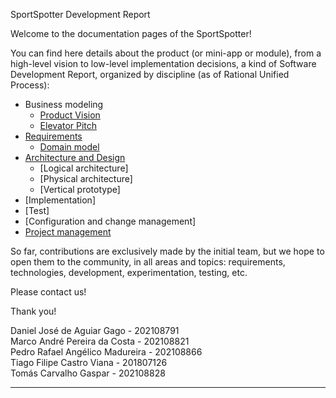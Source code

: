 SportSpotter Development Report

Welcome to the documentation pages of the SportSpotter!

You can find here details about the product (or mini-app or module), from a high-level vision to low-level implementation decisions, a kind of Software Development Report, organized by discipline (as of Rational Unified Process): 

* Business modeling 
  * [Product Vision](docs/ProductVision.md)
  * [Elevator Pitch](docs/ElevatorPitch.md)
* [Requirements](docs/requirements.md)
  * [Domain model](docs/requirements.md#Domain-model)
* [Architecture and Design](docs/ArchitectureAndDesign.md)
  * [Logical architecture]
  * [Physical architecture]
  * [Vertical prototype]
* [Implementation]
* [Test]
* [Configuration and change management]
* [Project management](/docs/ProjectManagement.md)

So far, contributions are exclusively made by the initial team, but we hope to open them to the community, in all areas and topics: requirements, technologies, development, experimentation, testing, etc.

Please contact us! 

Thank you!

Daniel José de Aguiar Gago - 202108791<br>
Marco André Pereira da Costa -	202108821<br>
Pedro Rafael Angélico Madureira -	202108866<br>
Tiago Filipe Castro Viana	- 201807126<br>
Tomás Carvalho Gaspar	- 202108828

---
